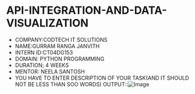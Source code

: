 # API-INTEGRATION-AND-DATA-VISUALIZATION
* COMPANY:CODTECH IT SOLUTIONS
* NAME:GURRAM RANGA JANVITH
* INTERN ID:CT04DG153
* DOMAIN: PYTHON PROGRAMMING
* DURATION; 4 WEEKS
* MENTOR: NEELA SANTOSH
* YOU HAVE TO ENTER DESCRIPTION OF YOUR TASK(AND IT SHOULD NOT BE LESS THAN SOO WORDS)
OUTPUT::![Image](https://github.com/user-attachments/assets/f3985fb0-5374-4bd6-99ca-7fbe7903f0b6)
